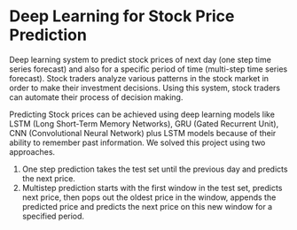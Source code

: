 # Deep Learning for Stock Price Prediction


Deep learning system to predict stock prices of next day (one step time series forecast) and also for a specific period of time (multi-step time series forecast). Stock traders analyze various patterns in the stock market in order to make their investment decisions. Using this system, stock traders can automate their process of decision making. 

Predicting Stock prices can be achieved using deep learning models like LSTM (Long Short-Term Memory Networks), GRU (Gated Recurrent Unit), CNN (Convolutional Neural Network) plus LSTM models because of their ability to remember past information. We solved this project using two approaches.
1) One step prediction takes the test set until the previous day and predicts the next price.
2) Multistep prediction starts with the first window in the test set, predicts next price, then pops out the oldest price in the window, appends the predicted price and predicts the next price on this new window for a specified period.
